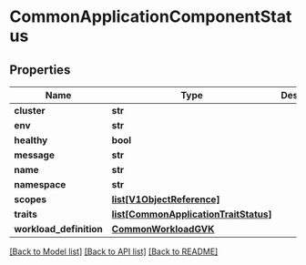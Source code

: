 # CommonApplicationComponentStatus

## Properties
Name | Type | Description | Notes
------------ | ------------- | ------------- | -------------
**cluster** | **str** |  | [optional] 
**env** | **str** |  | [optional] 
**healthy** | **bool** |  | 
**message** | **str** |  | [optional] 
**name** | **str** |  | 
**namespace** | **str** |  | [optional] 
**scopes** | [**list[V1ObjectReference]**](V1ObjectReference.md) |  | [optional] 
**traits** | [**list[CommonApplicationTraitStatus]**](CommonApplicationTraitStatus.md) |  | [optional] 
**workload_definition** | [**CommonWorkloadGVK**](CommonWorkloadGVK.md) |  | [optional] 

[[Back to Model list]](../README.md#documentation-for-models) [[Back to API list]](../README.md#documentation-for-api-endpoints) [[Back to README]](../README.md)

